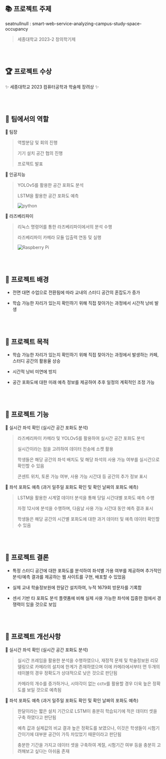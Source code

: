 ## :books: 프로젝트 주제
seatnullnull : smart-web-service-analyzing-campus-study-space-occupancy

> 세종대학교 2023-2 창의학기제

<br/><br/>

## 🏆 프로젝트 수상
✨ 세종대학교 2023 컴퓨터공학과 학술제 장려상 ✨ 

<br/><br/>

## :star2: 팀에서의 역할
📌 팀장
> 역할분담 및 회의 진행
>
> 기기 설치 공간 협의 진행
> 
> 프로젝트 발표

📌 인공지능

> YOLOv5를 활용한 공간 포화도 분석
>
> LSTM을 활용한 공간 포화도 예측
> 
> ![python](https://img.shields.io/badge/Python-3776AB?style=for-the-badge&logo=python&logoColor=white)

📌 라즈베리파이

> 리눅스 명령어를 통한 라즈베리파이에서의 분석 수행
> 
> 라즈베리파이 카메라 모듈 입출력 연동 및 실행
>
> ![Raspberry Pi](https://img.shields.io/badge/-RaspberryPi-C51A4A?style=for-the-badge&logo=Raspberry-Pi)


<br/><br/>

## :star2: 프로젝트 배경
- 전면 대면 수업으로 전환됨에 따라 교내의 스터디 공간의 혼잡도가 증가

- 학습 가능한 자리가 있는지 확인하기 위해 직접 찾아가는 과정에서 시간적 낭비 발생

<br/><br/>

## :star2: 프로젝트 목적

- 학습 가능한 자리가 있는지 확인하기 위해 직접 찾아가는 과정에서 발생하는 카페, 스터디 공간의 활용율 상승

- 시간적 낭비 미연에 방지

- 공간 포화도에 대한 미래 예측 정보를 제공하여 추후 일정의 계획적인 조정 가능

<br/><br/>

## :star2: 프로젝트 기능
📌 실시간 좌석 확인 (실시간 공간 포화도 분석)
> 라즈베리파이 카메라 및 YOLOv5를 활용하여 실시간 공간 포화도 분석
>
> 실시간이라는 점을 고려하여 데이터 전송에 소켓 활용
>
> 학생들은 해당 공간의 좌석 배치도 및 해당 좌석의 사용 가능 여부를 실시간으로 확인할 수 있음
>
>  콘센트 위치, 토론 가능 여부, 사용 가능 시간대 등 공간의 추가 정보 표시

📌 좌석 포화도 예측 (과거 일주일 포화도 확인 및 확인 날짜의 포화도 예측)
> LSTM을 활용한 시계열 데이터 분석을 통해 당일 시간대별 포화도 예측 수행
>
> 자정 12시에 분석을 수행하며, 다음날 사용 가능 시간대 동안 예측 결과 표시
>
> 학생들은 해당 공간의 시간별 포화도에 대한 과거 데이터 및 예측 데이터 확인할 수 있음


<br/><br/>

## :star2: 프로젝트 결론
- 특정 스터디 공간에 대한 포화도를 분석하여 좌석별 가용 여부를 제공하며 추가적인 분석/예측 결과를 제공하는 웹 사이트를 구현, 배포할 수 있었음

- 실제 교내 학술정보원에 한달간 설치하여, 누적 1679회 방문자를 기록함

- 센서 기반 타 포화도 분석 플랫폼에 비해 실제 사용 가능한 좌석에 집중한 점에서 경쟁력이 있을 것으로 보임

<br/><br/>

## :star2: 프로젝트 개선사항
📌 실시간 좌석 확인 (실시간 공간 포화도 분석)
> 실시간 프레임을 활용한 분석을 수행하였으나, 재정적 문제 및 학술정보원 리모델링으로 카메라의 설치에 한계가 존재하였으며 이에 카메라에서부터 먼 두개의 테이블의 경우 정확도가 상대적으로 낮은 것으로 판단됨
> 
> 카메라의 개수를 증가하거나, 시야각이 없는 cctv를 활용할 경우 더욱 높은 정확도를 보일 것으로 예측됨

📌 좌석 포화도 예측 (과거 일주일 포화도 확인 및 확인 날짜의 포화도 예측)
> 한달이라는 짧은 설치 기간으로 LSTM이 충분히 학습되기에 적은 데이터 셋을 구축 하였다고 판단됨
> 
> 예측 값과 실제값의 비교 결과 높은 정확도를 보였으나, 이것은 학생들이 시험기간이기에 대부분 공간이 가득 차있었기 때문이라고 판단됨
> 
> 충분한 기간을 가지고 데이터 셋을 구축하여 계절, 시험기간 여부 등을 충분히 고려해보고 싶다는 아쉬움 존재
